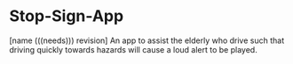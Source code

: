 # Stop-Sign-App
[name (((needs))) revision] An app to assist the elderly who drive such that driving quickly towards hazards will cause a loud alert to be played.

